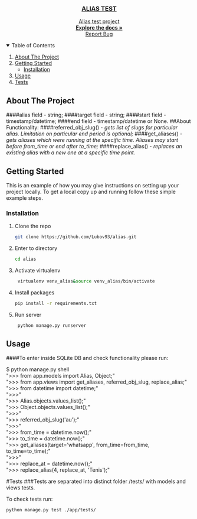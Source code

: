 <!-- PROJECT LOGO -->
<br />
<p align="center">
  <a href="">
  <h3 align="center">ALIAS TEST</h3>

  <p align="center">
    Alias test project
    <br />
    <a href="https://github.com/Lubov93/alias.git"><strong>Explore the docs »</strong></a>
    <br />
<a href="https://t.me/pythonDevLuba">Report Bug</a>
    <br />
   
    

  </p>
</p>

<!-- TABLE OF CONTENTS -->
<details open="open">
  <summary>Table of Contents</summary>
  <ol>
    <li>
      <a href="#about-the-project">About The Project</a>
    </li>
    <li>
      <a href="#getting-started">Getting Started</a>
      <ul>
        <li><a href="#installation">Installation</a></li>
      </ul>
    </li>
    <li><a href="#usage">Usage</a></li>
    <li><a href="#contact">Tests</t></a></li>
  </ol>
</details>

<!-- ABOUT THE PROJECT -->
## About The Project
####alias field - string;
####target field - string;
####start field - timestamp/datetime;
####end field - timestamp/datetime or None.
##About Functionality:
####referred_obj_slug() - *gets list of slugs for particular alias. Limitation on particular end period is optional;*
####get_aliases() - *gets aliases which were running at the specific time. Aliases may start before from_time or end after to_time;*
####replace_alias() - *replaces an existing alias with a new one at a specific time point.*



<!-- GETTING STARTED -->
## Getting Started

This is an example of how you may give instructions on setting up your project locally.
To get a local copy up and running follow these simple example steps.

### Installation


1. Clone the repo
   ```sh
   git clone https://github.com/Lubov93/alias.git
   ```
2. Enter to directory</br>
     ```sh
    cd alias
    ```
   
3. Activate virtualenv</br>
   ```sh
    virtualenv venv_alias&source venv_alias/bin/activate
    ```
4. Install packages
   ```sh
   pip install -r requirements.txt
   ```

5. Run server </br>
   ```sh
    python manage.py runserver
    ```
  

<!-- USAGE EXAMPLES -->
## Usage
####To enter inside SQLite DB and check functionality please run:

\$ python manage.py shell</br>
">>> from app.models import Alias, Object;"</br>
">>> from app.views import get_aliases, referred_obj_slug, replace_alias;"</br>
">>> from datetime import datetime;"</br>
">>>"</br> 
">>> Alias.objects.values_list();"</br>
">>> Object.objects.values_list();"</br>
">>>"</br>
">>> referred_obj_slug('au');"</br>
">>>" </br>
">>> from_time = datetime.now();"</br>
">>> to_time = datetime.now();"</br>
">>> get_aliases(target='whatsapp', from_time=from_time, to_time=to_time);"</br>
">>>"</br> 
">>> replace_at = datetime.now();"</br>
">>> replace_alias(4, replace_at, 'Tenis');"

#Tests
###Tests are separated into distinct folder /tests/ with models and views tests.

To check tests run:
```sh
python manage.py test ./app/tests/
```